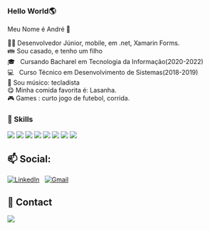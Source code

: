 ### Hello World🌎 
Meu Nome é André 👋

👨‍💻 Desenvolvedor Júnior, mobile, em .net, Xamarin Forms.</br>
👪 Sou casado, e tenho um filho</br>
🎓 &nbsp; Cursando Bacharel em Tecnologia da Informação(2020-2022)</br>
💻 &nbsp; Curso Técnico em Desenvolvimento de Sistemas(2018-2019)</br>
🎹 Sou músico: tecladista</br>
😋 Minha comida favorita é: Lasanha.</br>
🎮 Games : curto jogo de futebol, corrida.
 

###  🚀 Skills
<img src="https://img.shields.io/badge/Xamarin-3498DB?style=for-the-badge&logo=xamarin&logoColor=white" /> <img src="https://img.shields.io/badge/JavaScript-F7DF1E?style=for-the-badge&logo=javascript&logoColor=black" /> <img src="https://img.shields.io/badge/.NET-5C2D91?style=for-the-badge&logo=.net&logoColor=white"/> <img src="https://img.shields.io/badge/Angular-DD0031?style=for-the-badge&logo=angular&logoColor=white" /> <img src="https://img.shields.io/badge/C%23-239120?style=for-the-badge&logo=c-sharp&logoColor=white" /> <img src="https://img.shields.io/badge/MongoDB-4EA94B?style=for-the-badge&logo=mongodb&logoColor=white" /> <img src="https://img.shields.io/badge/Microsoft_Azure-0089D6?style=for-the-badge&logo=microsoft-azure&logoColor=white" /> <img src="https://img.shields.io/badge/Visual_Studio_2019-5C2D91?style=for-the-badge&logo=visual%20studio&logoColor=white" />



## 📫 Social:

  <a href="https://www.linkedin.com/in/andr%C3%A9-lacerda-9999a4173/"><img alt="LinkedIn" src="https://img.shields.io/badge/linkedin%20-%230077B5.svg?&style=flat&logo=linkedin&logoColor=white"/></a> &nbsp;
<a href="mailto:andredesenvolvedorti@gmail.com"><img alt="Gmail" src="https://img.shields.io/badge/Gmail-D14836?style=flat&logo=gmail&logoColor=white" /></a> &nbsp;


## 📱 Contact 

<a href="https://api.whatsapp.com/send?phone=5511966740577"><img src="https://img.shields.io/badge/WhatsApp-25D366?style=for-the-badge&logo=whatsapp&logoColor=white"/></a> &nbsp;
